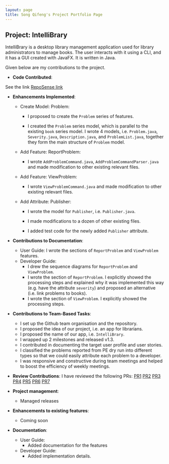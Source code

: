 ```yaml
---
layout: page
title: Song Qifeng's Project Portfolio Page
---
```


## Project: IntelliBrary

IntelliBrary is a desktop library management application used for library administrators to manage books. The user interacts with it using a CLI, and it has a GUI created with JavaFX. It is written in Java.

Given below are my contributions to the project.

* **Code Contributed**:

See the link [RepoSense link](https://nus-cs2103-ay2021s1.github.io/tp-dashboard/#breakdown=true&search=davidsqf&sort=groupTitle&sortWithin=title&since=2020-08-14&timeframe=commit&mergegroup=&groupSelect=groupByRepos&checkedFileTypes=docs~functional-code~test-code~other)

* **Enhancements Implemented**: 

    * Create Model: Problem:

        * I proposed to create the `Problem` series of features.

        * I created the `Problem` series model, which is parallel to the existing `book`
series model. I wrote 4 models, i.e. `Problem.java`, `Severity.java`, `Description.java`, and `ProblemList.java`,
together they form the main structure of `Problem` model.

    * Add Feature: ReportProblem:

        * I wrote `AddProblemCommand.java`, `AddProblemCommandParser.java` and 
made modification to other existing relevant files.

    * Add Feature: ViewProblem:

        * I wrote `ViewProblemCommand.java` and made modification to other
existing relevant files.

    * Add Attribute: Publisher:

        * I wrote the model for `Publisher`, i.e. `Publisher.java`.

        * I made modifications to a dozen of other existing files.

        * I added test code for the newly added `Publisher` attribute. 

* **Contributions to Documentation**:

    * User Guide:
        I wrote the sections of `ReportProblem` and `ViewProblem` features.
    * Developer Guide:
        * I drew the sequence diagrams for `ReportProblem` and `ViewProblem`.
        * I wrote the section of `ReportProblem`. I explicitly showed the processing steps and explained why it was implemented
        this way (e.g. have the attribute `severity`) and proposed an alternative (i.e. 
        link problems to books).
        * I wrote the section of `ViewProblem`. I explicitly showed the processing steps.

* **Contributions to Team-Based Tasks**:
    * I set up the Github team organisation and the repository.
    * I proposed the idea of our project, i.e. an app for librarians.
    * I proposed the name of our app, i.e. `IntelliBrary`.
    * I wrapped up 2 milestones and released v1.3.
    * I contributed in documenting the target user profile and user stories.
    * I classified the problems reported from PE dry run into different types so that we could easily attribute each problem to a developer.
    * I was responsive and constructive during team meetings and helped to boost the efficiency of weekly meetings.
    
* **Review Contributions**:
    I have reviewed the following PRs: 
    [PR1](https://github.com/AY2021S1-CS2103-F09-3/tp/pull/33)
    [PR2](https://github.com/AY2021S1-CS2103-F09-3/tp/pull/31)
    [PR3](https://github.com/AY2021S1-CS2103-F09-3/tp/pull/30)
    [PR4](https://github.com/AY2021S1-CS2103-F09-3/tp/pull/28)
    [PR5](https://github.com/AY2021S1-CS2103-F09-3/tp/pull/27)
    [PR6](https://github.com/AY2021S1-CS2103-F09-3/tp/pull/26)
    [PR7](https://github.com/AY2021S1-CS2103-F09-3/tp/pull/25)
        

* **Project management**:
  * Managed releases

* **Enhancements to existing features**:
  * Coming soon

* **Documentation**:
  * User Guide:
    * Added documentation for the features
  * Developer Guide:
    * Added implementation details.

